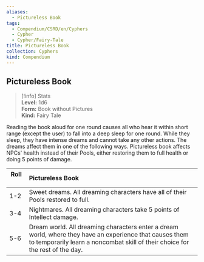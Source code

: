 ```yaml
---
aliases:
  - Pictureless Book
tags:
  - Compendium/CSRD/en/Cyphers
  - Cypher
  - Cypher/Fairy-Tale
title: Pictureless Book
collection: Cyphers
kind: Compendium
---
```

## Pictureless Book  
>[!info] Stats  
> **Level:** 1d6  
> **Form:** Book without Pictures  
> **Kind:** Fairy Tale
  
Reading the book aloud for one round causes all who hear it within short range (except the user) to fall into a deep sleep for one round. While they sleep, they have intense dreams and cannot take any other actions. The dreams affect them in one of the following ways. Pictureless book affects NPCs' health instead of their Pools, either restoring them to full health or doing 5 points of damage.  

|  Roll &nbsp; &nbsp; &nbsp; | Pictureless Book  |  
| ------------- | :----------- |  
| 1-2 | Sweet dreams. All dreaming characters have all of their Pools restored to full. |  
| 3-4 | Nightmares. All dreaming characters take 5 points of Intellect damage. |  
| 5-6 | Dream world. All dreaming characters enter a dream world, where they have an experience that causes them to temporarily learn a noncombat skill of their choice for the rest of the day. |